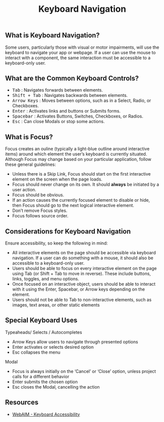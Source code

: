﻿---
title: Keyboard Navigation
summary: Users should be able to completely interact with your application using only the keyboard.
tags: accessibility, keyboard, focus
layout: guide
eleventyNavigation:
  key: Keyboard Navigation
  parent: Accessibility
  order: 3
  excerpt: Applications should be accessible to keyboard-only users.
  img: /img/illustrations/illus-keyboard.svg
---

## What is Keyboard Navigation?
  
Some users, particularly those with visual or motor impairments, will use the keyboard to navigate your app or webpage. If a user can use the mouse to interact with a component, the same interaction must be accessible to a keyboard-only user.

## What are the Common Keyboard Controls?
 
* <kbd>Tab</kbd> : Navigates forwards between elements.
* <kbd>Shift + Tab</kbd> : Navigates backwards between elements.
* <kbd>Arrow Keys</kbd> : Moves between options, such as in a Select, Radio, or Checkboxes.
* <kbd>Enter</kbd> : Activates links and buttons or Submits forms.
* <kbd>Spacebar</kbd> : Activates Buttons, Switches, Checkboxes, or Radios.
* <kbd>Esc</kbd> : Can close Modals or stop some actions.

## What is Focus?

Focus creates an ouline (typically a light-blue outline around interactive items) around which element the user’s keyboard is currently situated. Although Focus may change based on your particular application, follow these general guidelines:

* Unless there is a Skip Link, Focus should start on the first interactive element on the screen when the page loads.
* Focus should never change on its own. It should **always** be initiated by a user action.
* Focus should be obvious.
* If an action causes the currently focused element to disable or hide, then Focus should go to the next logical interactive element.
* Don’t remove Focus styles.
* Focus follows source order.

## Considerations for Keyboard Navigation

Ensure accessibility, so keep the following in mind:

* All interactive elements on the page should be accessible via keyboard navigation. If a user can do something with a mouse, it should also be accessible to a keyboard-only user.
* Users should be able to focus on every interactive element on the page using Tab (or Shift + Tab to move in reverse). These include buttons, links, toggles, and menu options. 
* Once focused on an interactive object, users should be able to interact with it using the Enter, Spacebar, or Arrow keys depending on the element.
* Users should not be able to Tab to non-interactive elements, such as images, text areas, or other static elements 

## Special Keyboard Uses

Typeaheads/ Selects / Autocompletes

* Arrow Keys allow users to navigate through presented options
* Enter activates or selects desired option
* Esc collapses the menu

Modal

* Focus is always initially on the ‘Cancel’ or ‘Close’ option, unless project calls for a different behavior
* Enter submits the chosen option
* Esc closes the Modal, cancelling the action


## Resources
* <a href="https://webaim.org/techniques/keyboard/" target="_blank">WebAIM - Keyboard Accessibility</a>
